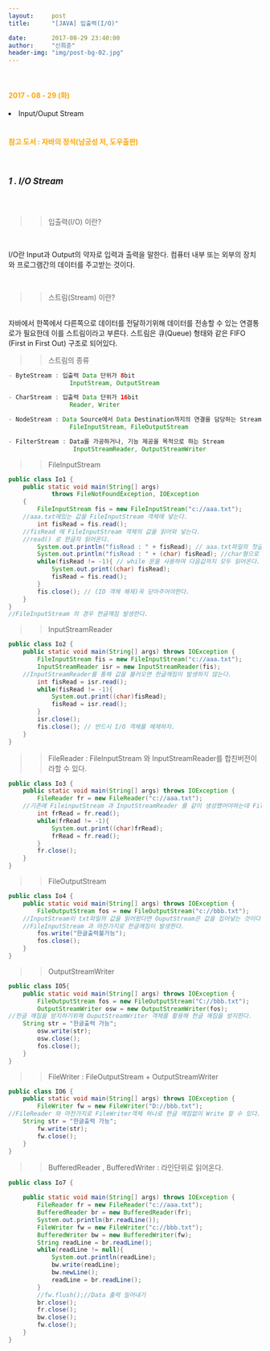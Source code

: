 ```yaml
---
layout:     post
title:      "[JAVA] 입출력(I/O)"

date:       2017-08-29 23:40:00
author:     "신희준"
header-img: "img/post-bg-02.jpg"
---
```

<br>
<H4 style ="font-weight:bold; color : orange">2017 - 08 - 29 (화)</H4>

<li>Input/Ouput Stream</li>


<br>
<H4 style ="font-weight:bold; color:orange;">참고 도서 : 자바의 정석(남궁성 저, 도우출판)</H4>
<br>

<h5 style = "font-size: 17px; font-weight : bold;">1 . I/O Stream</h5>
<br>

>>입출력(I/O) 이란?

<br>
<p>
I/O란 Input과 Output의 약자로 입력과 출력을 말한다. 컴퓨터 내부 또는 외부의 장치와 프로그램간의 데이터를 주고받는 것이다.
</p>
<br>

>>스트림(Stream) 이란?

<br>
자바에서 한쪽에서 다른쪽으로 데이터를 전달하기위해 데이터를 전송할 수 있는 연결통로가 필요한데 이를 스트림이라고 부른다. 스트림은 큐(Queue) 형태와 같은 FIFO (First in First Out) 구조로 되어있다.

<br>

>>스트림의 종류

~~~java
- ByteStream : 입출력 Data 단위가 8bit
                 InputStream, OutputStream

- CharStream : 입출력 Data 단위가 16bit
                 Reader, Writer

- NodeStream : Data Source에서 Data Destination까지의 연결을 담당하는 Stream
                 FileInputStream, FileOutputStream

- FilterStream : Data를 가공하거나, 기능 제공을 목적으로 하는 Stream
                  InputStreamReader, OutputStreamWriter
~~~


>>FileInputStream

~~~java
public class Io1 {
	public static void main(String[] args)
			throws FileNotFoundException, IOException
	{
		FileInputStream fis = new FileInputStream("c://aaa.txt");
    //aaa.txt에있는 값을 FileInputStream 객체에 넣는다.
		int fisRead = fis.read();
    //fisRead 에 FileInputStream 객체의 값을 읽어와 넣는다.
    //read() 로 한글자 읽어온다.
		System.out.println("fisRead : " + fisRead); // aaa.txt파일의 첫글자를 int형으로 출력
		System.out.println("fisRead : " + (char) fisRead); //char형으로 변환하여 출력
		while(fisRead != -1){ // while 문을 사용하여 다음값까지 모두 읽어온다.
			System.out.print((char) fisRead);
			fisRead = fis.read();
		}
		fis.close(); // (IO 객체 해제)꼭 닫아주어야한다.
	}
}
//FileInputStream 의 경우 한글깨짐 발생한다.
~~~

>>InputStreamReader

~~~java
public class Io2 {
	public static void main(String[] args) throws IOException {
		FileInputStream fis = new FileInputStream("c://aaa.txt");
		InputStreamReader isr = new InputStreamReader(fis);
    //InputStreamReader를 통해 값을 불러오면 한글깨짐이 발생하지 않는다.
		int fisRead = isr.read();
		while(fisRead != -1){
			System.out.print((char)fisRead);
			fisRead = isr.read();
		}
		isr.close();
		fis.close(); // 반드시 I/O 객체를 헤제하자.
	}
}
~~~

>>FileReader : FileInputStream 와 InputStreamReader를 합친버전이라할 수 있다.

~~~java
public class Io3 {
	public static void main(String[] args) throws IOException {
		FileReader fr = new FileReader("c://aaa.txt");
    //기존에 FileinputStream 과 InputStreamReader 를 같이 생성했어야하는데 FileReader로 한번에 비영어권 문제를 읽어온다.
		int frRead = fr.read();
		while(frRead != -1){
			System.out.print((char)frRead);
			frRead = fr.read();
		}
		fr.close();
	}
}
~~~

>>FileOutputStream

~~~java
public class Io4 {
	public static void main(String[] args) throws IOException {
		FileOutputStream fos = new FileOutputStream("c://bbb.txt");
    //InputStream이 txt파일의 값을 읽어왔다면 OuputStream은 값을 집어넣는 것이다.
    //FileInputStream 과 마찬가지로 한글깨짐이 발생한다.
		fos.write("한글출력불가능");
		fos.close();
	}
}
~~~

>>OutputStreamWriter

~~~java
public class IO5{
	public static void main(String[] args) throws IOException {
		FileOutputStream fos = new FileOutputStream("C://bbb.txt");
		OutputStreamWriter osw = new OutputStreamWriter(fos);
//한글 깨짐을 방지하기위해 OuputStreamWriter 객체를 활용해 한글 깨짐을 방지한다.
    String str = "한글출력 가능";
		osw.write(str);
		osw.close();
		fos.close();
	}
}
~~~

>>FileWriter : FileOutputStream + OutputStreamWriter

~~~java
public class IO6 {
	public static void main(String[] args) throws IOException {
		FileWriter fw = new FileWriter("D://bbb.txt");
//FileReader 와 마찬가지로 FileWriter객체 하나로 한글 깨짐없이 Write 할 수 있다.
    String str = "한글출력 가능";
		fw.write(str);
		fw.close();
	}
}
~~~

>>BufferedReader , BufferedWriter : 라인단위로 읽어온다.

~~~java
public class Io7 {

	public static void main(String[] args) throws IOException {
		FileReader fr = new FileReader("c://aaa.txt");
		BufferedReader br = new BufferedReader(fr);
		System.out.println(br.readLine());
		FileWriter fw = new FileWriter("c://bbb.txt");
		BufferedWriter bw = new BufferedWriter(fw);
		String readLine = br.readLine();
		while(readLine != null){
			System.out.println(readLine);
			bw.write(readLine);
			bw.newLine();
			readLine = br.readLine();
		}
		//fw.flush();//Data 출력 밀어내기
		br.close();
		fr.close();
		bw.close();
		fw.close();
	}
}
~~~
